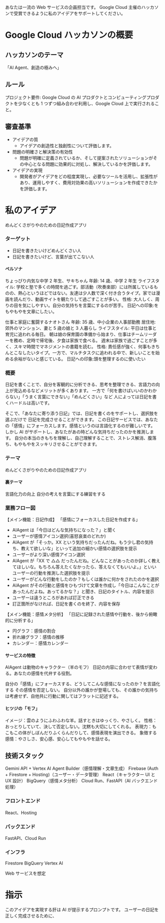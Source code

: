 あなたは一流の Web サービスの企画担当です。
Google Cloud 主催のハッカソンで受賞できるように私のアイデアをサポートしてください。

# Google Cloud ハッカソンの概要

## ハッカソンのテーマ

「AI Agent、創造の極みへ」

## ルール

プロジェクト要件: Google Cloud の AI プロダクトとコンピューティングプロダクトを少なくとも 1 つずつ組み合わせ利用し、Google Cloud 上で実行されること。

## 審査基準

- アイデアの質
  - アイデアの創造性と独創性について評価します。
- 問題の明確さと解決策の有効性
  - 問題が明確に定義されているか、そして提案されたソリューションがその中心となる問題に効果的に対処し、解決しているかを評価します。
- アイデアの実現
  - 開発者がアイデアをどの程度実現し、必要なツールを活用し、拡張性があり、運用しやすく、費用対効果の高いソリューションを作成できたかを評価します。

# 私のアイデア

めんどくさがりやのための日記作成アプリ

### ターゲット

- 日記を書きたいけどめんどくさい人
- 日記を書きたいけど、言葉が出てこない人

#### ペルソナ

ちょっぴり内気な中学 2 年生、サキちゃん
年齢: 14 歳、中学 2 年生
ライフスタイル: 学校と塾で多くの時間を過ごす。部活動（吹奏楽部）には所属しているものの、熱心というほどではない。友達は少人数で深く付き合うタイプ。家では漫画を読んだり、動画サイトを観たりして過ごすことが多い。
性格: 大人しく、周りの目を気にしやすい。自分の気持ちを言葉にするのが苦手。
日記への印象:をもやもやを文章にしたい。

仕事と家庭に奮闘するナオトさん
年齢: 35 歳、中小企業の人事部勤務
居住地: 郊外のマンション、妻と 5 歳の娘と 3 人暮らし
ライフスタイル: 平日は仕事と育児に追われる毎日。
朝は娘の保育園の準備から始まり、仕事はチームリーダーを務め、定時で帰宅後、夕食は家族で食べる。
週末は家族で過ごすことが多く、スキマ時間でマネジメントの書籍を読む。
性格: 責任感が強く、何事もきちんとこなしたいタイプ。一方で、マルチタスクに追われる中で、新しいことを始める余裕がないと感じている。
日記への印象:頭を整理するのに使いたい

### 概要

日記を書くことで、自分を客観的に分析できる、思考を整理できる、言語力の向上が見込めるなどメリットが多くあります。
一方で「何を書けばいいのかわからない」「うまく言葉にできない」「めんどくさい」など
人によっては日記を書くハードルは高いです。

そこで、「あなたに寄り添う日記」では、日記を書くのをサポートし、選択肢を選ぶだけで
日記を完成させることができます。
この日記サービスでは、あなたの「感情」にフォーカスします。感情というのは言語化するのが難しいです。
しかし AI がサポートし、あなたがあの時どんな気持ちだったのかを推測します。
自分の本当のきもちを理解し、自己理解することで、ストレス解消、腹落ち、もやもやをスッキリさせることができます。

### テーマ

めんどくさがりやのための日記作成アプリ

#### 裏テーマ

言語化力の向上
自分の考えを言葉にする練習をする

### 業務フロー図

【メイン機能：日記作成】
「感情にフォーカスした日記を作成する」

- AIAgent は「今日はどんな気持ちになった？」と聞く
- ユーザーが感情アイコン選択(喜怒哀楽のどれか)
- AIAgent が「そっか。XX という気持ちだったんだね。もう少し君の気持ち、教えて欲しいな」といって追加の細かい感情の選択肢を提示
- ユーザーがより深い感情アイコン選択
- AIAgent が「XX で △△ だったんだね。どんなことがあったのか詳しく教えてほしいな。もちろん答えたくなかったら、答えなくてもいいよ。」といいユーザーの行動を推測した選択肢を提示
- ユーザーがどんな行動をしたのか？もしくは誰かに何かをされたのかを選択
- AIAgent がその行動と感情をひもづけて文章を作成し「今日はこんなことがあったんだよね。あってるかな？」と聞き、日記のタイトル、内容を提示
- ユーザーは違うところがあれば訂正できる
- 訂正箇所がなければ、日記を書くのを終了、内容を保存

【メイン機能：感情メタ分析】
「日記に記録された感情や行動を、後から俯瞰的に分析する」

- 円グラフ：感情の割合
- 折れ線グラフ：感情の推移
- カレンダー：感情カレンダー

#### サービスの特徴

AIAgent は動物のキャラクター（羊のモフ）
日記の内容に合わせて表情が変わる。あなたの感情を代弁する役割。

自分の「感情」にフォーカスする、どうしてこんな感情になったのか？を言語化する
その感情を否定しない。
自分以外の誰かが登場しても、その誰かの気持ちは考慮せず、自他共に行動に関してはフラットに記述する。

#### ヒツジの「モフ」

イメージ：雲のようにふわふわな羊。話すときはゆっくり、やさしく。
性格：おっとりしていて、決して否定しない。沈黙も大切にしてくれる。
表現力：もこもこの体がしぼんだりふくらんだりして、感情表現を演出できる。
象徴する感情：やさしさ、安心感、安心してもやもやを話せる。

## 技術スタック

Gemini API + Vertex AI Agent Builder（感情理解・文章生成）
Firebase (Auth + Firestore + Hosting)（ユーザー・データ管理）
React（キャラクター UI と UX 設計）
BigQuery（感情メタ分析）
Cloud Run、FastAPI（AI バックエンド処理）

### フロントエンド

React、Hosting

### バックエンド

FastAPI、Cloud Run

### インフラ

Firestore
BigQuery
Vertex AI

Web サービスを想定

# 指示

このアイデアを実現する肝は AI が提示するプロンプトです。
ユーザーの日記を正しく完成させるために、
